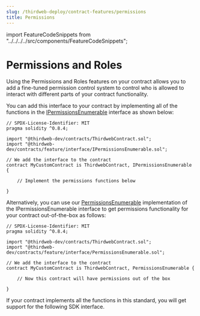 ```yaml
---
slug: /thirdweb-deploy/contract-features/permissions
title: Permissions
---
```


import FeatureCodeSnippets from "../../../../src/components/FeatureCodeSnippets";

# Permissions and Roles

Using the Permissions and Roles features on your contract allows you to add a fine-tuned permission control system to control who is allowed to interact with different parts of your contract functionality.

You can add this interface to your contract by implementing all of the functions in the [IPermissionsEnumerable](https://portal.thirdweb.com/contracts/IPermissionsEnumerable) interface as shown below:

```solidity
// SPDX-License-Identifier: MIT
pragma solidity ^0.8.4;

import "@thirdweb-dev/contracts/ThirdwebContract.sol";
import "@thirdweb-dev/contracts/feature/interface/IPermissionsEnumerable.sol";

// We add the interface to the contract
contract MyCustomContract is ThirdwebContract, IPermissionsEnumerable {

    // Implement the permissions functions below

}
```

Alternatively, you can use our [PermissionsEnumerable](/thirdweb-dev/contracts/feature/permissions/PermissionsEnumerable.sol) implementation of the IPermissionsEnumerable interface to get permissions functionality for your contract out-of-the-box as follows:

```solidity
// SPDX-License-Identifier: MIT
pragma solidity ^0.8.4;

import "@thirdweb-dev/contracts/ThirdwebContract.sol";
import "@thirdweb-dev/contracts/feature/interface/PermissionsEnumerable.sol";

// We add the interface to the contract
contract MyCustomContract is ThirdwebContract, PermissionsEnumerable {

    // Now this contract will have permissions out of the box

}
```

If your contract implements all the functions in this standard, you will get support for the following SDK interface.

<FeatureCodeSnippets featureName="Permissions" />